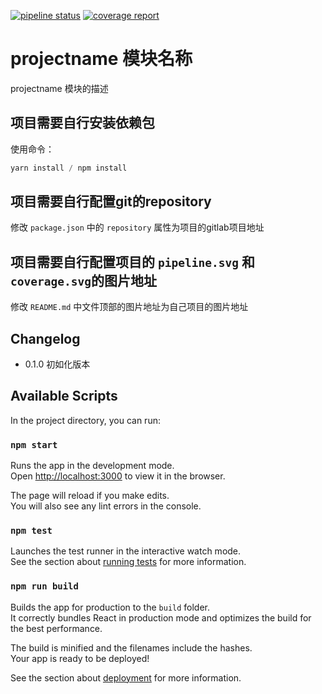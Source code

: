 [![pipeline status](http://git.mchz.com.cn/projectname/badges/master/pipeline.svg)](http://git.mchz.com.cn/mcf/capaa/projectname/commits/master)
[![coverage report](http://git.mchz.com.cn/projectname/badges/master/coverage.svg)](http://git.mchz.com.cn/mcf/capaa/projectname/commits/master)

# projectname 模块名称

projectname 模块的描述

## 项目需要自行安装依赖包

使用命令：
```js
yarn install / npm install 
```

## 项目需要自行配置git的repository

修改 `package.json` 中的 `repository` 属性为项目的gitlab项目地址 

## 项目需要自行配置项目的 `pipeline.svg` 和 `coverage.svg`的图片地址

修改 `README.md` 中文件顶部的图片地址为自己项目的图片地址 
 
## Changelog

- 0.1.0 初如化版本


## Available Scripts

In the project directory, you can run:

### `npm start`

Runs the app in the development mode.<br>
Open [http://localhost:3000](http://localhost:3000) to view it in the browser.

The page will reload if you make edits.<br>
You will also see any lint errors in the console.

### `npm test`

Launches the test runner in the interactive watch mode.<br>
See the section about [running tests](https://facebook.github.io/create-react-app/docs/running-tests) for more information.

### `npm run build`

Builds the app for production to the `build` folder.<br>
It correctly bundles React in production mode and optimizes the build for the best performance.

The build is minified and the filenames include the hashes.<br>
Your app is ready to be deployed!

See the section about [deployment](https://facebook.github.io/create-react-app/docs/deployment) for more information.